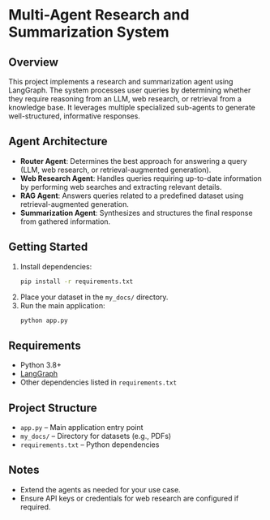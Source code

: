 # Multi-Agent Research and Summarization System

## Overview
This project implements a research and summarization agent using LangGraph. The system processes user queries by determining whether they require reasoning from an LLM, web research, or retrieval from a knowledge base. It leverages multiple specialized sub-agents to generate well-structured, informative responses.

## Agent Architecture
- **Router Agent**: Determines the best approach for answering a query (LLM, web research, or retrieval-augmented generation).
- **Web Research Agent**: Handles queries requiring up-to-date information by performing web searches and extracting relevant details.
- **RAG Agent**: Answers queries related to a predefined dataset using retrieval-augmented generation.
- **Summarization Agent**: Synthesizes and structures the final response from gathered information.

## Getting Started
1. Install dependencies:
   ```bash
   pip install -r requirements.txt
   ```
2. Place your dataset in the `my_docs/` directory.
3. Run the main application:
   ```bash
   python app.py
   ```

## Requirements
- Python 3.8+
- [LangGraph](https://github.com/langchain-ai/langgraph)
- Other dependencies listed in `requirements.txt`

## Project Structure
- `app.py` – Main application entry point
- `my_docs/` – Directory for datasets (e.g., PDFs)
- `requirements.txt` – Python dependencies

## Notes
- Extend the agents as needed for your use case.
- Ensure API keys or credentials for web research are configured if required. 